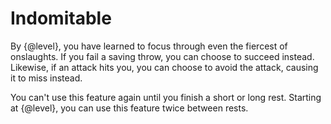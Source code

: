 # Indomitable
By {@level}, you have learned to focus through even the fiercest of onslaughts.
If you fail a saving throw, you can choose to succeed instead.
Likewise, if an attack hits you, you can choose to avoid the attack, causing it to miss instead.

You can't use this feature again until you finish a short or long rest.
Starting at {@level}, you can use this feature twice between rests.
